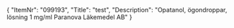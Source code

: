 {
  "ItemNr": "099193",
  "Title": "test",
  "Description": "Opatanol, ögondroppar, lösning 1 mg/ml Paranova Läkemedel AB"
}
